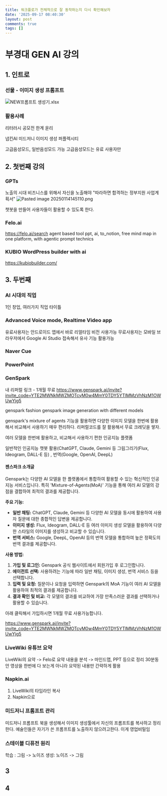 ```yaml
---
title: 워크플로가 전체적으로 잘 동작하는지 다시 확인해보자
date: '2025-09-17 08:40:30'
layout: post
comments: true
tags: []
---
```

# 부경대 GEN AI 강의

## 1. 인트로

### 선물 - 이미지 생성 프롬프트

![NEW프롬프트 생성기.xlsx](../NEW프롬프트-생성기.xlsx/)

### 활용사례

리터러시
공모전
한계
윤리

냅킨AI
미드저니 이미지 생성
퍼플렉시티

고급음성모드, 일반음성모드 가능
고급음성모드는 유료 사용자만

## 2. 첫번째 강의

### GPTs

노출의 시대
비즈니스를 위해서 자신을 노출해야
"따라하면 합격하는 정부지원 사업계획서"
![Pasted image 20250114145110.png](../Pasted-image-20250114145110.png/)

챗봇을 만들어 사용자들이 활용할 수 있도록 한다.

### Felo.ai

<https://felo.ai/search>
agent based tool
ppt, ai, to_notion, free
mind map in one platform, with agentic prompt technics

### KUBIO WordPress builder with ai

<https://kubiobuilder.com/>

## 3.  두번째

### AI 시대의 직업

1인 창업,
여러가지 직업
타이틀

### Advanced Voice mode, Realtime Video app

유료사용자는 안드로이드 앱에서 바로 리얼타임 비전 사용가능
무료사용자는 모바일 브라우저에서 Google AI Studio 접속해서 유사 기능 활용가능

### Naver Cue

### PowerPoint

### GenSpark

내 리퍼럴 링크 - 1개월 무료
<https://www.genspark.ai/invite?invite_code=YTE2MWNkMWZMOTcyM0w4MmY0TDY5YTlMMzVhNzM1OWUwYjg5>

genspark fashion
genspark image generation with different models

genspark's mixture of agents 기능을 활용하면 다양한 이미지 모델을 한번에 활용해서 비교해서 사용하기 매우 편리하다. 리퍼럴코드를 잘 활용해서 무료 크레딧을 쌓자.

여러 모델을 한번에 활용하고, 비교해서 사용하기 편한 인공지능 플랫폼

일반적인 인공지능 챗봇 활용(ChatGPT, Claude, Gemini 등
그림그리기(Flux, Ideogram, DALL-E 등) ,
번역(Google, OpenAI, DeepL)

#### 젠스파크 소개글

Genspark는 다양한 AI 모델을 한 플랫폼에서 통합하여 활용할 수 있는 혁신적인 인공지능 서비스입니다. 특히 'Mixture-of-Agents(MoA)' 기능을 통해 여러 AI 모델의 강점을 결합하여 최적의 결과를 제공합니다.

**주요 기능:**

- **일반 채팅:** ChatGPT, Claude, Gemini 등 다양한 AI 모델을 동시에 활용하여 사용자 질문에 대한 종합적인 답변을 제공합니다.
- **이미지 생성:** Flux, Ideogram, DALL-E 등 여러 이미지 생성 모델을 활용하여 다양한 스타일의 이미지를 생성하고 비교할 수 있습니다.
- **번역 서비스:** Google, DeepL, OpenAI 등의 번역 모델을 통합하여 높은 정확도의 번역 결과를 제공합니다.

**사용 방법:**

1. **가입 및 로그인:** Genspark 공식 웹사이트에서 회원가입 후 로그인합니다.
2. **에이전트 선택:** 사용하려는 기능에 따라 일반 채팅, 이미지 생성, 번역 서비스 등을 선택합니다.
3. **입력 및 요청:** 질문이나 요청을 입력하면 Genspark의 MoA 기능이 여러 AI 모델을 활용하여 최적의 결과를 제공합니다.
4. **결과 확인 및 비교:** 각 모델의 결과를 비교하여 가장 만족스러운 결과를 선택하거나 활용할 수 있습니다.

아래 클릭해서 가입하시면 1개월 무료 사용가능합니다.

<https://www.genspark.ai/invite?invite_code=YTE2MWNkMWZMOTcyM0w4MmY0TDY5YTlMMzVhNzM1OWUwYjg5>

### LiveWiki 유튜브 요약

LiveWiki의 요약 -> Felo로 요약 내용을 분석 -> 마인드맵, PPT 등으로 정리
30분동안 영상을 한번에 다 보는게 아니라 요약된 내용만 간략하게 활용

### Napkin.ai

1. LiveWiki의 타임라인 복사
2. Napkin으로

### 미드저니 프롬프트 관리

미드저니 프롬프트 북을 생성해서
이미지 생성툴에서 자신의 프롬프트를 복사하고 정리한다.
예술인들은 자기가 쓴 프롬프트를 노출하지 않으려고한다. 이게 영업비밀임

### 스테이블 디퓨전 원리

학습 : 그림 -> 노이즈
생성: 노이즈 -> 그림

## 3

## 4
